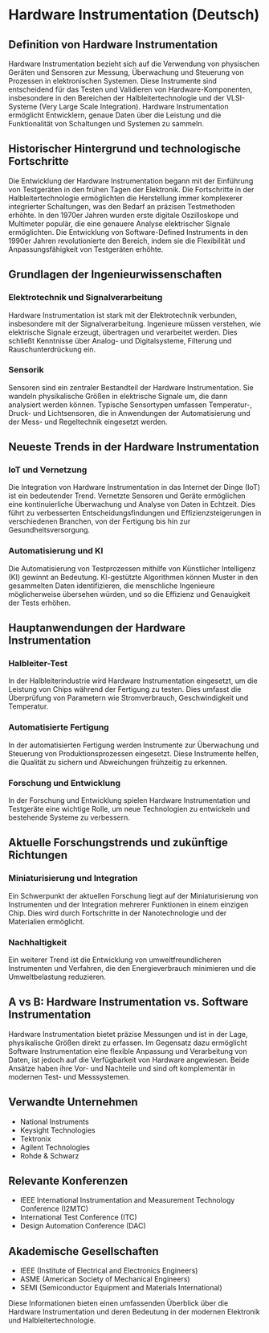 # Hardware Instrumentation (Deutsch)

## Definition von Hardware Instrumentation
Hardware Instrumentation bezieht sich auf die Verwendung von physischen Geräten und Sensoren zur Messung, Überwachung und Steuerung von Prozessen in elektronischen Systemen. Diese Instrumente sind entscheidend für das Testen und Validieren von Hardware-Komponenten, insbesondere in den Bereichen der Halbleitertechnologie und der VLSI-Systeme (Very Large Scale Integration). Hardware Instrumentation ermöglicht Entwicklern, genaue Daten über die Leistung und die Funktionalität von Schaltungen und Systemen zu sammeln.

## Historischer Hintergrund und technologische Fortschritte
Die Entwicklung der Hardware Instrumentation begann mit der Einführung von Testgeräten in den frühen Tagen der Elektronik. Die Fortschritte in der Halbleitertechnologie ermöglichten die Herstellung immer komplexerer integrierter Schaltungen, was den Bedarf an präzisen Testmethoden erhöhte. In den 1970er Jahren wurden erste digitale Oszilloskope und Multimeter populär, die eine genauere Analyse elektrischer Signale ermöglichten. Die Entwicklung von Software-Defined Instruments in den 1990er Jahren revolutionierte den Bereich, indem sie die Flexibilität und Anpassungsfähigkeit von Testgeräten erhöhte.

## Grundlagen der Ingenieurwissenschaften
### Elektrotechnik und Signalverarbeitung
Hardware Instrumentation ist stark mit der Elektrotechnik verbunden, insbesondere mit der Signalverarbeitung. Ingenieure müssen verstehen, wie elektrische Signale erzeugt, übertragen und verarbeitet werden. Dies schließt Kenntnisse über Analog- und Digitalsysteme, Filterung und Rauschunterdrückung ein.

### Sensorik
Sensoren sind ein zentraler Bestandteil der Hardware Instrumentation. Sie wandeln physikalische Größen in elektrische Signale um, die dann analysiert werden können. Typische Sensortypen umfassen Temperatur-, Druck- und Lichtsensoren, die in Anwendungen der Automatisierung und der Mess- und Regeltechnik eingesetzt werden.

## Neueste Trends in der Hardware Instrumentation
### IoT und Vernetzung
Die Integration von Hardware Instrumentation in das Internet der Dinge (IoT) ist ein bedeutender Trend. Vernetzte Sensoren und Geräte ermöglichen eine kontinuierliche Überwachung und Analyse von Daten in Echtzeit. Dies führt zu verbesserten Entscheidungsfindungen und Effizienzsteigerungen in verschiedenen Branchen, von der Fertigung bis hin zur Gesundheitsversorgung.

### Automatisierung und KI
Die Automatisierung von Testprozessen mithilfe von Künstlicher Intelligenz (KI) gewinnt an Bedeutung. KI-gestützte Algorithmen können Muster in den gesammelten Daten identifizieren, die menschliche Ingenieure möglicherweise übersehen würden, und so die Effizienz und Genauigkeit der Tests erhöhen.

## Hauptanwendungen der Hardware Instrumentation
### Halbleiter-Test
In der Halbleiterindustrie wird Hardware Instrumentation eingesetzt, um die Leistung von Chips während der Fertigung zu testen. Dies umfasst die Überprüfung von Parametern wie Stromverbrauch, Geschwindigkeit und Temperatur.

### Automatisierte Fertigung
In der automatisierten Fertigung werden Instrumente zur Überwachung und Steuerung von Produktionsprozessen eingesetzt. Diese Instrumente helfen, die Qualität zu sichern und Abweichungen frühzeitig zu erkennen.

### Forschung und Entwicklung
In der Forschung und Entwicklung spielen Hardware Instrumentation und Testgeräte eine wichtige Rolle, um neue Technologien zu entwickeln und bestehende Systeme zu verbessern.

## Aktuelle Forschungstrends und zukünftige Richtungen
### Miniaturisierung und Integration
Ein Schwerpunkt der aktuellen Forschung liegt auf der Miniaturisierung von Instrumenten und der Integration mehrerer Funktionen in einem einzigen Chip. Dies wird durch Fortschritte in der Nanotechnologie und der Materialien ermöglicht.

### Nachhaltigkeit
Ein weiterer Trend ist die Entwicklung von umweltfreundlicheren Instrumenten und Verfahren, die den Energieverbrauch minimieren und die Umweltbelastung reduzieren.

## A vs B: Hardware Instrumentation vs. Software Instrumentation
Hardware Instrumentation bietet präzise Messungen und ist in der Lage, physikalische Größen direkt zu erfassen. Im Gegensatz dazu ermöglicht Software Instrumentation eine flexible Anpassung und Verarbeitung von Daten, ist jedoch auf die Verfügbarkeit von Hardware angewiesen. Beide Ansätze haben ihre Vor- und Nachteile und sind oft komplementär in modernen Test- und Messsystemen.

## Verwandte Unternehmen
- National Instruments
- Keysight Technologies
- Tektronix
- Agilent Technologies
- Rohde & Schwarz

## Relevante Konferenzen
- IEEE International Instrumentation and Measurement Technology Conference (I2MTC)
- International Test Conference (ITC)
- Design Automation Conference (DAC)

## Akademische Gesellschaften
- IEEE (Institute of Electrical and Electronics Engineers)
- ASME (American Society of Mechanical Engineers)
- SEMI (Semiconductor Equipment and Materials International)

Diese Informationen bieten einen umfassenden Überblick über die Hardware Instrumentation und deren Bedeutung in der modernen Elektronik und Halbleitertechnologie.
